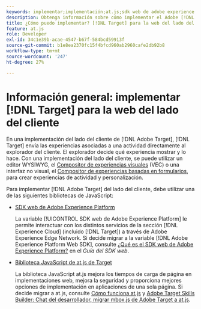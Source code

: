```yaml
---
keywords: implementar;implementación;at.js;sdk web de adobe experience platform;sdk web de aep
description: Obtenga información sobre cómo implementar el Adobe [!DNL Target] para la web del lado del cliente mediante el SDK web de Adobe Experience Platform (SDK web de AEP) o el [!DNL Target] Biblioteca JavaScript at.js.
title: ¿Cómo puedo implementar? [!DNL Target] para la web del lado del cliente
feature: at.js
role: Developer
exl-id: 34c1e39b-acae-4547-b67f-584bcd59913f
source-git-commit: b1e8ea2370fc15f4bfcd960ab2960cafe2db92b8
workflow-type: tm+mt
source-wordcount: '247'
ht-degree: 27%

---
```


# Información general: implementar [!DNL Target] para la web del lado del cliente

En una implementación del lado del cliente de [!DNL Adobe Target], [!DNL Target] envía las experiencias asociadas a una actividad directamente al explorador del cliente. El explorador decide qué experiencia mostrar y lo hace. Con una implementación del lado del cliente, se puede utilizar un editor WYSIWYG, el [Compositor de experiencias visuales](/help/main/c-experiences/c-visual-experience-composer/visual-experience-composer.md) (VEC) o una interfaz no visual, el [Compositor de experiencias basadas en formularios](/help/main/c-experiences/form-experience-composer.md), para crear experiencias de actividad y personalización.

Para implementar [!DNL Adobe Target] del lado del cliente, debe utilizar una de las siguientes bibliotecas de JavaScript:

* [SDK web de Adobe Experience Platform](https://developer.adobe.com/target/implement/client-side/aep-web-sdk/)

   La variable [!UICONTROL SDK web de Adobe Experience Platform] le permite interactuar con los distintos servicios de la sección [!DNL Experience Cloud] (incluido [!DNL Target]) a través de Adobe Experience Edge Network. Si decide migrar a la variable [!DNL Adobe Experience Platform Web SDK], consulte [¿Qué es el SDK web de Adobe Experience Platform?](https://developer.adobe.com/target/implement/client-side/aep-web-sdk/) en el *Guía del SDK web*.

* [Biblioteca JavaScript de at.js de Target](https://developer.adobe.com/target/implement/client-side/atjs/how-atjs-works/how-atjs-works/)

   La biblioteca JavaScript at.js mejora los tiempos de carga de página en implementaciones web, mejora la seguridad y proporciona mejores opciones de implementación en aplicaciones de una sola página. Si decide migrar a at.js, consulte [Cómo funciona at.js](https://developer.adobe.com/target/implement/client-side/atjs/how-atjs-works/how-atjs-works/) y [Adobe Target Skills Builder: Chat del desarrollador, migrar mbox.js de Adobe Target a at.js](https://seminars.adobeconnect.com/ptdo6mfo6qn6/?proto=true).



